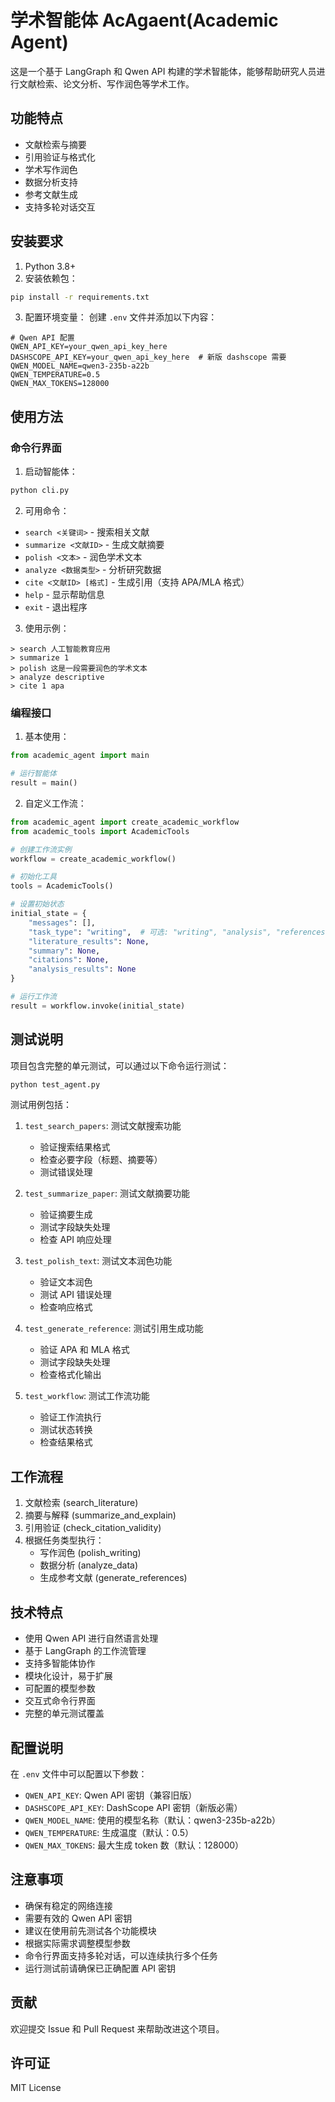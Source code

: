 # 学术智能体 AcAgaent(Academic Agent)

这是一个基于 LangGraph 和 Qwen API 构建的学术智能体，能够帮助研究人员进行文献检索、论文分析、写作润色等学术工作。

## 功能特点

- 文献检索与摘要
- 引用验证与格式化
- 学术写作润色
- 数据分析支持
- 参考文献生成
- 支持多轮对话交互

## 安装要求

1. Python 3.8+
2. 安装依赖包：
```bash
pip install -r requirements.txt
```

3. 配置环境变量：
创建 `.env` 文件并添加以下内容：
```
# Qwen API 配置
QWEN_API_KEY=your_qwen_api_key_here
DASHSCOPE_API_KEY=your_qwen_api_key_here  # 新版 dashscope 需要
QWEN_MODEL_NAME=qwen3-235b-a22b
QWEN_TEMPERATURE=0.5
QWEN_MAX_TOKENS=128000
```

## 使用方法

### 命令行界面

1. 启动智能体：
```bash
python cli.py
```

2. 可用命令：
- `search <关键词>` - 搜索相关文献
- `summarize <文献ID>` - 生成文献摘要
- `polish <文本>` - 润色学术文本
- `analyze <数据类型>` - 分析研究数据
- `cite <文献ID> [格式]` - 生成引用（支持 APA/MLA 格式）
- `help` - 显示帮助信息
- `exit` - 退出程序

3. 使用示例：
```
> search 人工智能教育应用
> summarize 1
> polish 这是一段需要润色的学术文本
> analyze descriptive
> cite 1 apa
```

### 编程接口

1. 基本使用：
```python
from academic_agent import main

# 运行智能体
result = main()
```

2. 自定义工作流：
```python
from academic_agent import create_academic_workflow
from academic_tools import AcademicTools

# 创建工作流实例
workflow = create_academic_workflow()

# 初始化工具
tools = AcademicTools()

# 设置初始状态
initial_state = {
    "messages": [],
    "task_type": "writing",  # 可选: "writing", "analysis", "references"
    "literature_results": None,
    "summary": None,
    "citations": None,
    "analysis_results": None
}

# 运行工作流
result = workflow.invoke(initial_state)
```

## 测试说明

项目包含完整的单元测试，可以通过以下命令运行测试：

```bash
python test_agent.py
```

测试用例包括：

1. `test_search_papers`: 测试文献搜索功能
   - 验证搜索结果格式
   - 检查必要字段（标题、摘要等）
   - 测试错误处理

2. `test_summarize_paper`: 测试文献摘要功能
   - 验证摘要生成
   - 测试字段缺失处理
   - 检查 API 响应处理

3. `test_polish_text`: 测试文本润色功能
   - 验证文本润色
   - 测试 API 错误处理
   - 检查响应格式

4. `test_generate_reference`: 测试引用生成功能
   - 验证 APA 和 MLA 格式
   - 测试字段缺失处理
   - 检查格式化输出

5. `test_workflow`: 测试工作流功能
   - 验证工作流执行
   - 测试状态转换
   - 检查结果格式

## 工作流程

1. 文献检索 (search_literature)
2. 摘要与解释 (summarize_and_explain)
3. 引用验证 (check_citation_validity)
4. 根据任务类型执行：
   - 写作润色 (polish_writing)
   - 数据分析 (analyze_data)
   - 生成参考文献 (generate_references)

## 技术特点

- 使用 Qwen API 进行自然语言处理
- 基于 LangGraph 的工作流管理
- 支持多智能体协作
- 模块化设计，易于扩展
- 可配置的模型参数
- 交互式命令行界面
- 完整的单元测试覆盖

## 配置说明

在 `.env` 文件中可以配置以下参数：

- `QWEN_API_KEY`: Qwen API 密钥（兼容旧版）
- `DASHSCOPE_API_KEY`: DashScope API 密钥（新版必需）
- `QWEN_MODEL_NAME`: 使用的模型名称（默认：qwen3-235b-a22b）
- `QWEN_TEMPERATURE`: 生成温度（默认：0.5）
- `QWEN_MAX_TOKENS`: 最大生成 token 数（默认：128000）

## 注意事项

- 确保有稳定的网络连接
- 需要有效的 Qwen API 密钥
- 建议在使用前先测试各个功能模块
- 根据实际需求调整模型参数
- 命令行界面支持多轮对话，可以连续执行多个任务
- 运行测试前请确保已正确配置 API 密钥

## 贡献

欢迎提交 Issue 和 Pull Request 来帮助改进这个项目。

## 许可证

MIT License 